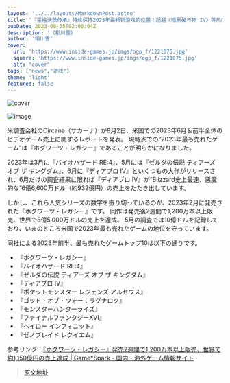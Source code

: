 ```yaml
---
layout: '../../layouts/MarkdownPost.astro'
title: '『霍格沃茨传承』持续保持2023年最畅销游戏的位置！超越《暗黑破坏神 IV》等热门作品'
pubDate: 2023-08-05T02:00:04Z
description: '《稻川雪》'
author: '稻川雪'
cover:
  url: 'https://www.inside-games.jp/imgs/ogp_f/1221075.jpg'
  square: 'https://www.inside-games.jp/imgs/ogp_f/1221075.jpg'
  alt: "cover"
tags: ["news","游戏"]
theme: 'light'
featured: false
---
```


![cover](https://www.inside-games.jp/imgs/ogp_f/1221075.jpg)

![image](https://www.inside-games.jp/imgs/zoom/1221077.jpg)

米調査会社のCircana（サカーナ）が8月2日、米国での2023年6月＆前半全体のビデオゲーム売上に関するレポートを発表。 現時点での“2023年最も売れたゲーム”は『ホグワーツ・レガシー』であることが明らかになりました。

2023年は3月に『バイオハザード RE:4』、5月には『ゼルダの伝説 ティアーズ オブ ザ キングダム』、6月に『ディアブロ IV』といくつもの大作がリリースされ、6月だけの調査結果に限れば『ディアブロ IV』が“Blizzard史上最速、悪魔的な”6億6,600万ドル（約932億円）の売上をたたき出しています。

しかし、これら人気シリーズの数字を振り切っているのが、2023年2月に発売された『ホグワーツ・レガシー』です。 同作は発売後2週間で1,200万本以上販売、世界で8億5,000万ドルの売上を達成。 5月の調査では10億ドルを記録しており、いまのところ米国で2023年最も売れたゲームの地位を守っています。

同社による2023年前半、最も売れたゲームトップ10は以下の通りです。

- 『ホグワーツ・レガシー』
- 『バイオハザード RE:4』
- 『ゼルダの伝説 ティアーズ オブ ザ キングダム』
- 『ディアブロ IV』
- 『ポケットモンスター レジェンズ アルセウス』
- 『ゴッド・オブ・ウォー：ラグナロク』
- 『モンスターハンターライズ』
- 『ファイナルファンタジーXVI』
- 『ヘイロー インフィニット』
- 『ゼノブレイド レクイエム』

参考リンク：[『ホグワーツ・レガシー』発売2週間で1,200万本以上販売、世界で約1,150億円の売上達成 | Game*Spark - 国内・海外ゲーム情報サイト](https://www.gamespark.jp/article/2023/02/24/127414.html)

>[原文地址](https://www.inside-games.jp/article/2023/08/05/147651.html)  